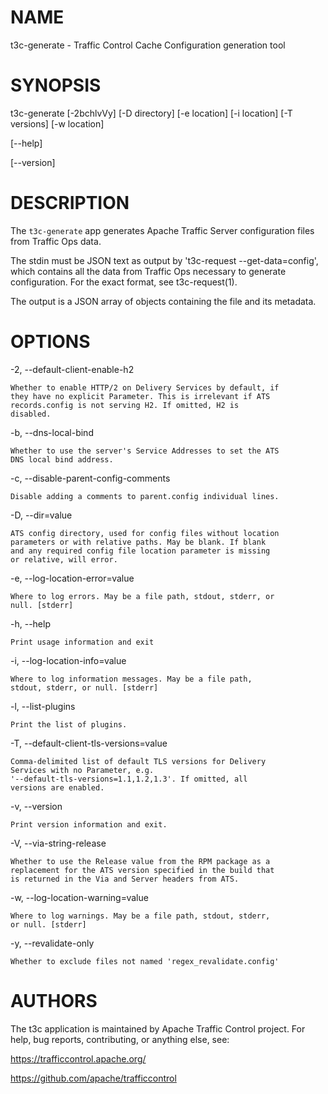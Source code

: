 <!--
    Licensed to the Apache Software Foundation (ASF) under one
    or more contributor license agreements.  See the NOTICE file
    distributed with this work for additional information
    regarding copyright ownership.  The ASF licenses this file
    to you under the Apache License, Version 2.0 (the
    "License"); you may not use this file except in compliance
    with the License.  You may obtain a copy of the License at

      http://www.apache.org/licenses/LICENSE-2.0

    Unless required by applicable law or agreed to in writing,
    software distributed under the License is distributed on an
    "AS IS" BASIS, WITHOUT WARRANTIES OR CONDITIONS OF ANY
    KIND, either express or implied.  See the License for the
    specific language governing permissions and limitations
    under the License.
-->

<!--

  !!!
      This file is both a Github Readme and manpage!
      Please make sure changes appear properly with man,
      and follow man conventions, such as:
      https://www.bell-labs.com/usr/dmr/www/manintro.html

      A primary goal of t3c is to follow POSIX and LSB standards
      and conventions, so it's easy to learn and use by people
      who know Linux and other *nix systems. Providing a proper
      manpage is a big part of that.
  !!!

-->
# NAME

t3c-generate - Traffic Control Cache Configuration generation tool

# SYNOPSIS

t3c-generate [-2bchlvVy] [-D directory] [-e location] [-i location] [-T versions] [-w location]

[\-\-help]

[\-\-version]

# DESCRIPTION

The `t3c-generate` app generates Apache Traffic Server configuration files from Traffic Ops data.

The stdin must be JSON text as output by 't3c-request --get-data=config', which contains all the data from Traffic Ops necessary to generate configuration. For the exact format, see t3c-request(1).

The output is a JSON array of objects containing the file and its metadata.

# OPTIONS

-2, --default-client-enable-h2

    Whether to enable HTTP/2 on Delivery Services by default, if
    they have no explicit Parameter. This is irrelevant if ATS
    records.config is not serving H2. If omitted, H2 is
    disabled.

-b, --dns-local-bind

    Whether to use the server's Service Addresses to set the ATS
    DNS local bind address.

-c, --disable-parent-config-comments

    Disable adding a comments to parent.config individual lines.

-D, --dir=value

    ATS config directory, used for config files without location
    parameters or with relative paths. May be blank. If blank
    and any required config file location parameter is missing
    or relative, will error.

 -e, --log-location-error=value

    Where to log errors. May be a file path, stdout, stderr, or
    null. [stderr]

-h, --help

    Print usage information and exit

-i, --log-location-info=value

    Where to log information messages. May be a file path,
    stdout, stderr, or null. [stderr]

-l, --list-plugins

    Print the list of plugins.

-T, --default-client-tls-versions=value

    Comma-delimited list of default TLS versions for Delivery
    Services with no Parameter, e.g.
    '--default-tls-versions=1.1,1.2,1.3'. If omitted, all
    versions are enabled.

-v, --version

    Print version information and exit.

-V, --via-string-release

    Whether to use the Release value from the RPM package as a
    replacement for the ATS version specified in the build that
    is returned in the Via and Server headers from ATS.

-w, --log-location-warning=value

    Where to log warnings. May be a file path, stdout, stderr,
    or null. [stderr]

-y, --revalidate-only

    Whether to exclude files not named 'regex_revalidate.config'

# AUTHORS

The t3c application is maintained by Apache Traffic Control project. For help, bug reports, contributing, or anything else, see:

https://trafficcontrol.apache.org/

https://github.com/apache/trafficcontrol

